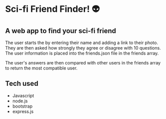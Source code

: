 # Sci-fi Friend Finder! :alien:
## A web app to find your sci-fi friend

The user starts the by entering their name and adding a link to their photo. They are then asked how strongly they agree or disagree with 10 questions. The user information is placed into the friends.json file in the friends array.

The user's answers are then compared with other users in the friends array to return the most compatible user.


## Tech used
* Javascript
* node.js
* bootstrap
* express.js
